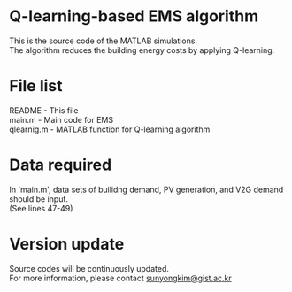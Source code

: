 # Q-learning-based EMS algorithm
This is the source code of the MATLAB simulations.  
The algorithm reduces the building energy costs by applying Q-learning.

# File list
README - This file  
main.m - Main code for EMS  
qlearnig.m - MATLAB function for Q-learning algorithm  

# Data required
In 'main.m', data sets of builidng demand, PV generation, and V2G demand should be input.  
(See lines 47-49) 

# Version update
Source codes will be continuously updated.  
For more information, please contact  [sunyongkim@gist.ac.kr](mailto:sunyongkim@gist.ac.kr) 
